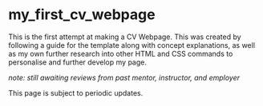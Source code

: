 # my_first_cv_webpage

This is the first attempt at making a CV Webpage. This was created by following a guide for the template along with concept explanations, 
as well as my own further research into other HTML and CSS commands to personalise and further develop my page.

*note: still awaiting reviews from past mentor, instructor, and employer*

This page is subject to periodic updates.
